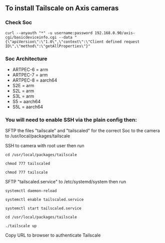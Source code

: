 ## To install Tailscale on Axis cameras

### Check Soc
```
curl --anyauth "*" -u username:password 192.168.0.90/axis-cgi/basicdeviceinfo.cgi --data "{\"apiVersion\":\"1.0\",\"context\":\"Client defined request ID\",\"method\":\"getAllProperties\"}"
```

### Soc	Architecture
* ARTPEC-6 =	arm
* ARTPEC-7 = arm
* ARTPEC-8 = aarch64
* S2E =	arm
* S2L =	arm
* S3L =	arm
* S5 = aarch64
* S5L =	aarch64

### You will need to enable SSH via the plain config then:

SFTP the files "tailscale" and "tailscaled" for the correct Soc to the camera to /usr/local/packages/tailscale

 SSH to camera with root user then run
 ```
 cd /usr/local/packages/tailscale
 
 chmod 777 tailscaled
 
 chmod 777 tailscale
 ```
 SFTP "tailscaled.service" to /etc/systemd/system then run
 ```
 systemctl daemon-reload
 
 systemctl enable tailscaled.service
 
 systemctl start tailscaled.service
 
 cd /usr/local/packages/tailscale
 
 ./tailscale up
 ```
 Copy URL to browser to authenticate Tailscale




